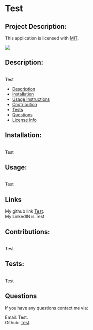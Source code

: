 # Test
  
  ## Project Description:

  
  This application is licensed with <a href="undefined">MIT</a>. 

  <img src = "https://a.shields.io/badge/License-MIT-yellow"></img>
  

  <h2 id="description">Description:</h2>
  <br>
    Test
  <br>

  - <a href="#description">Description</a><br>
  - <a href="#installation">Installation</a><br>
  - <a href="#usage">Usage Instructions</a><br>
  - <a href="#contribution">Cnotribution</a><br>
  - <a href="#tests">Tests</a><br>
  - <a href="#questions">Questions</a><br>
  - <a href="#license">License Info</a><br>

  <h2 id="installation">Installation:</h2>
  <br>
      Test
  <br>


  <h2 id="usage">Usage:</h2>
  <br>
      Test
  <br>
    
  ## Links

  My github link <a href="https://github.com/Test">Test</a>.  
  My LinkedIN is Test

  <h2 id="contribute">Contributions:</h2>
  <br>
      Test
  <br>

    
  <h2 id="tests">Tests:</h2>
  <br>
      Test
  <br>
    
  ## Questions

  If you have any questions contact me via:

  Email: Test. <br>
  Github: <a href="https://github.com/Test">Test</a>.

  